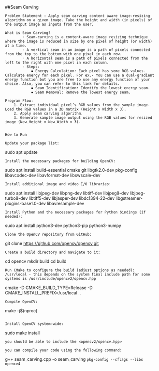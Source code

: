 ##Seam Carving
```
Problem Statement : Apply seam carving content aware image-resizing algorithm on a given image. Take the height and width (in pixels) of the output image as inputs from the user.

What is Seam Carving?
        ◦ Seam-carving is a content-aware image resizing technique where the image is reduced in size by one pixel of height (or width) at a time.
        ◦ A vertical seam in an image is a path of pixels connected from the top to the bottom with one pixel in each row.
        ◦ A horizontal seam is a path of pixels connected from the left to the right with one pixel in each column.
        ◦ Steps:
            ▪ Energy Calculation: Each pixel has some RGB values. Calculate energy for each pixel. For ex.- You can use a dual-gradient energy function but you are free to use any energy function of your choice. Also, you can refer to this link for details.
            ▪ Seam Identification: Identify the lowest energy seam.
            ▪ Seam Removal: Remove the lowest energy seam.

Program Flow:
    1. Extract individual pixel’s RGB values from the sample image. Load the RGB values in a 3D matrix (Height x Width x 3).
    2. Apply seam carving algorithm.
    3. Generate sample image output using the RGB values for resized image (New_Height x New_Width x 3).


How to Run

Update your package list:
```
sudo apt update
```
Install the necessary packages for building OpenCV:
```
sudo apt install build-essential cmake git libgtk2.0-dev pkg-config libavcodec-dev libavformat-dev libswscale-dev
```
Install additional image and video I/O libraries:
```
sudo apt install libjpeg-dev libpng-dev libtiff-dev libjpeg8-dev libjpeg-turbo8-dev libtiff5-dev libjasper-dev libdc1394-22-dev libgstreamer-plugins-base1.0-dev libavresample-dev
```
Install Python and the necessary packages for Python bindings (if needed):
```
sudo apt install python3-dev python3-pip python3-numpy
```
Clone the OpenCV repository from GitHub:
```
git clone https://github.com/opencv/opencv.git
```
Create a build directory and navigate to it:
```
cd opencv
mkdir build
cd build
```
Run CMake to configure the build (adjust options as needed):
/usr/local - this depends on the system final include path for some systems is /usr/include/opencv2/opencv.hpp
```
cmake -D CMAKE_BUILD_TYPE=Release -D CMAKE_INSTALL_PREFIX=/usr/local ..
```
Compile OpenCV:
```
make -j$(nproc)
```

Install OpenCV system-wide:
```
sudo make install
```
you should be able to include the <opencv2/opencv.hpp>

you can compile your code using the following command:
```
g++ seam_carving.cpp -o seam_carving `pkg-config --cflags --libs opencv4`
```


```
